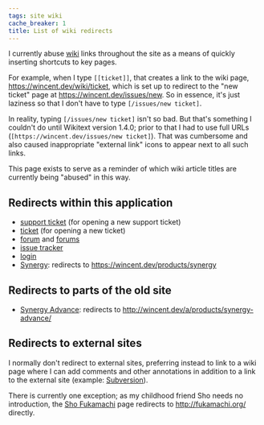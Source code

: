 ```yaml
---
tags: site wiki
cache_breaker: 1
title: List of wiki redirects
---
```


I currently abuse [wiki](/wiki/wiki) links throughout the site as a means of quickly inserting shortcuts to key pages.

For example, when I type `[[ticket]]`, that creates a link to the wiki page, <https://wincent.dev/wiki/ticket>, which is set up to redirect to the "new ticket" page at <https://wincent.dev/issues/new>. So in essence, it's just laziness so that I don't have to type `[/issues/new ticket]`.

In reality, typing `[/issues/new ticket]` isn't so bad. But that's something I couldn't do until Wikitext version 1.4.0; prior to that I had to use full URLs (`[https://wincent.dev/issues/new ticket]`). That was cumbersome and also caused inappropriate "external link" icons to appear next to all such links.

This page exists to serve as a reminder of which wiki article titles are currently being "abused" in this way.

## Redirects within this application

-   [support ticket](/wiki/support_ticket) (for opening a new support ticket)
-   [ticket](/wiki/ticket) (for opening a new ticket)
-   [forum](/wiki/forum) and [forums](/wiki/forums)
-   [issue tracker](/wiki/issue_tracker)
-   [login](/wiki/login)
-   [Synergy](/wiki/Synergy): redirects to <https://wincent.dev/products/synergy>

## Redirects to parts of the old site

-   [Synergy Advance](/wiki/Synergy_Advance): redirects to <http://wincent.dev/a/products/synergy-advance/>

## Redirects to external sites

I normally don't redirect to external sites, preferring instead to link to a wiki page where I can add comments and other annotations in addition to a link to the external site (example: [Subversion](/wiki/Subversion)).

There is currently one exception; as my childhood friend Sho needs no introduction, the [Sho Fukamachi](/wiki/Sho_Fukamachi) page redirects to <http://fukamachi.org/> directly.
